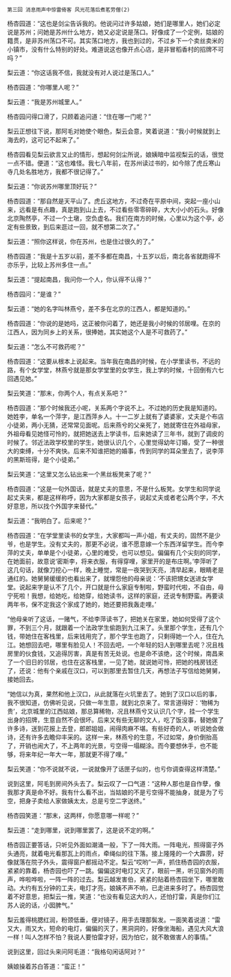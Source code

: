     第三回 消息雨声中惊雷倚客 风光花落后煮茗劳僧(2) 

   杨杏园道：“这也是剑尘告诉我的。他说问过许多姑娘，她们是哪里人，她们必定说是苏州；问她是苏州什么地方，她又必定说是荡口。好像成了一个定例，姑娘的籍贯，是非苏州荡口不可。其实荡口地方，我也到过的，不过乡下一个卖丝卖米的小镇市，没有什么特别的好处。难道说这也像开点心店，是非冒稻香村的招牌不可吗？”

   梨云道：“你这话我不信，我就没有对人说过是荡口人。”

   杨杏园道：“你哪里人呢？”

   梨云道：“我是苏州城里人。”

   杨杏园问得口滑了，只顾着追问道：“住在哪一门呢？”

   梨云正想往下说，那阿毛对她使个眼色，梨云会意，笑着说道：“我小时候就到上海去的，这可记不起来了。”

   杨杏园看见梨云欲言又止的情形，想起何剑尘所说，娘姨暗中监视梨云的话，很觉一点不错。便道：“这也难怪。我七八年前，在苏州读过书的，如今除了虎丘寒山寺几处名胜地方，我都不很记得了。”

   梨云道：“你说苏州哪里顶好玩？”

   杨杏园道：“那自然是天平山了。虎丘这地方，不过奇在平原中间，突起一座小山来，远看是有点趣，真是跑到山上去，不过看些零零碎碎，大大小小的石头。好像北京陶然亭，不过一个土墩，空负虚名。我们在南方的时候，心里以为这个亭，必定有些景致，到后来逛过一回，就不想第二次了。”

   梨云道：“照你这样说，你在苏州，也是住过很久的了。”

   杨杏园道：“我是十五岁以前，差不多都在南昌，十五岁以后，南北各省就跑得不亦乐乎，比较上苏州多住一点。”

   梨云道：“提起南昌，我问你一个人，你认得不认得？”

   杨杏园问：“是谁？”

   梨云道：“她的名字叫林燕兮，差不多在北京的江西人，都是知道的。”

   杨杏园道：“你说的是她吗，这正被你问着了，她还是我小时候的邻居哩。在京的江西人，因为同乡上的关系，很捧她，其实她这个人是不可救药了。”

   梨云道：“怎么不可救药呢？”

   杨杏园道：“这要从根本上说起来。当年我在南昌的时候，在小学里读书，不远的路，有个女学堂，林燕兮就是那女学堂里的女学生，我上学的时候，十回倒有六七回遇见她。”

   梨云笑道：“那末，你两个人，有点关系吧？”

   杨杏园道：“那个时候我还小呢，关系两个字说不上。不过她的历史我是知道的。她姓李，单名一个萍字，是江西萍乡人。十一二岁上就有了婆婆家，丈夫是个布店小徒弟，两小无猜，还常常见面呢。后来燕兮的父亲死了，她就寄住在外祖母家，外祖母看见她怪可怜的，就把她送去上学读书，后来她读了三年书，就到了调皮的时候了。邻近法政学校里的学生，她很认识几个，心里觉得幼年订婚，受了一种很大的束缚，十分不爽快。后来不知谁把她的婚事，传到同学的耳朵里去了，说李萍的黑斯班得，是个小徒弟。”

   梨云笑道：“这里又怎么钻出来一个黑丝板凳来了呢？”

   杨杏园道：“这是一句外国话，就是丈夫的意思，不是什么板凳。女学生和同学说起丈夫来，都是这样称呼，因为大家都是女孩子，说起丈夫或者老公两个字，不大好意思，所以找个外国字来替代。”

   梨云道：“我明白了。后来呢？”

   杨杏园道：“在学堂里读书的女学生，大家都叫一声小姐，有丈夫的，固然不是少爷，也是学生。没有丈夫的，那更不必说，谁不愿意嫁一个东西洋留学生。而今李萍的丈夫，单单是个小徒弟，心里的难受，也可以想见。偏偏有几个尖刻的同学，在她面前，故意说‘密斯李，将来衣服，有得穿哩，家里开的是布庄啊。’李萍听了这几句话，就像刀挖心一样，晚上睡觉，常是一夜哭到天亮，清早起来，眼睛老是通红的。她舅舅缓缓的也看出来了，就埋怨他的母亲说：‘不该把甥女送进女学堂。说起来字是认不了几个，开口就是什么家庭专制啦，野蛮时代啦，不自由，毋宁死啦！我想，给她吃，给她穿，给她读书，这样的家庭，还说专制野蛮。再要读两年书，保不定我这个家成了她的，她还要把我轰走哩。’

   “他母亲听了这话，一赌气，不给李萍读书了，把她关在家里，她如何受得了这个罪，不到三个月，就跟着一个法政学生偷跑到九江来了。头里那个学生，还有几个钱，带她住在客栈里，后来钱用完了，那个学生也跑了，只剩得她一个人，住在九江。她想回去吧，哪里有脸见人！不回去吧，一个年轻的妇人到哪里去呢？况且栈房里的伙食钱，又追得厉害，真是有苦无处说。也是命不该绝，这个时候，南昌来了一个旧日的邻居，也住在这客栈里，一见了她，就说她可怜，把她的栈房钱还了，还说：他有个亲戚在汉口，可以到那里去暂住几天，再想法子写信给她舅舅，接她回去。

   “她信以为真，果然和他上汉口，从此就落在火坑里去了。她到了汉口以后的事，我不很知道，仿佛听见说，只做一年生意，就到北京来了。常言道得好：‘物稀为贵’，北京城里的江西姑娘，那总算稀物，况且林燕兮又认识几个字，挂一个学生出身的招牌，生意自然不会很坏。后来又有些无聊的文人，吃了饭没事，替她做了许多诗，送到花报上去登，郎郎姐姐，闹得肉麻不堪。有些好奇的人，听说她会做诗，还有许多去瞻仰丰采的。这样一来，林燕兮的生意，不过如常，身价倒抬高了，开销也闹大了，不上两年的光景，亏空得一塌糊涂。而今要想休手，也不能够，将来年纪一年大一年，那就更不得了哩。”

   梨云笑道：“你不说就不说，一说就像开了话匣子似的，也亏你调查得这样清楚。”

   说到这里，阿毛到房间外头去了。梨云叹了一口气道：“这种人那也是自作孽，像我那才真是命不好。我有什么看不出，当姑娘的不是亏空得不能抽身，就是为了亏空，把身子卖给人家做姨太太，总是亏空二字送终。”

   杨杏园笑道：“那末，这两样，你愿意哪一样呢？”

   梨云道：“走到哪里，说到哪里罢了，这是说不定的啊。”

   杨杏园正要答话，只听见外面如潮涌一般，下了一阵大雨。一阵电光，照得窗子外头通亮，就着电光看那瓦上的雨点，牵绳似的往下落。接上隆隆的一个大霹雳，好像就落在院子外头，震得窗户都摇动不定。梨云“哎哟”一声，抓住杨杏园的衣服，紧紧的靠着，杨杏园也吓了一跳。偏偏这时电灯又灭了，眼前一黑，听见窗外的雨声，哗啦哗啦，一阵一阵的过去。梨云越发害伯，紧紧的贴着杨杏园坐下，哪里敢动。大约有五分钟的工夫，电灯才亮，娘姨不声不响，已走进来多时了。杨杏园觉着不好意思，把梨云一推，笑道：“也没有看见这大的人，还怕打雷，真是你们江苏人说的话，小囡脾气。”

   梨云羞得桃腮红润，粉颈低垂，便对镜子，用手去理那鬓发。一面笑着说道：“雷又大，雨又大，短命的电灯，偏偏的灭了，黑洞洞的，好像坐海船，遇见大风大浪一样！叫人怎样不怕？我说人要怕雷才好，因为怕它，就不敢做害人的事情。”

   说到这里，回过头来问阿毛道：“我格句闲话阿对？”

   姨娘操着苏白答道：“蛮正！”

